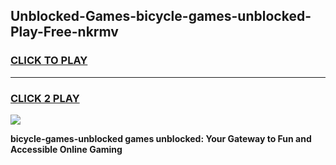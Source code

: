 
## Unblocked-Games-bicycle-games-unblocked-Play-Free-nkrmv
<h3>
<a href="https://premium76.site?title=bicycle-games-unblocked&ref=24M">CLICK TO PLAY</a></h3>
<hr>

<h3>
<a href="https://premium76.site?title=bicycle-games-unblocked&ref=24M">CLICK 2 PLAY</a>
  
</h3>

<a href="https://premium76.site?title=bicycle-games-unblocked&ref=24M"><img src="https://clearcache.store/games.png"></a>


**bicycle-games-unblocked games unblocked: Your Gateway to Fun and Accessible Online Gaming**

